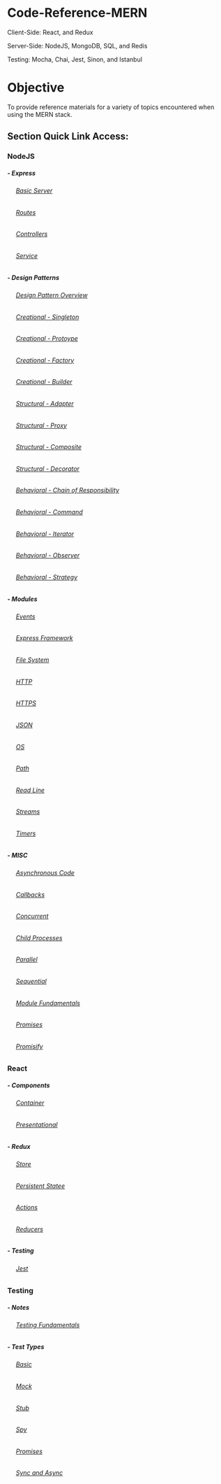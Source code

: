 # Code-Reference-MERN
Client-Side: React, and Redux

Server-Side: NodeJS, MongoDB, SQL, and Redis

Testing: Mocha, Chai, Jest, Sinon, and Istanbul

# Objective
To provide reference materials for a variety of topics encountered when using the MERN stack.

## Section Quick Link Access:

### NodeJS
##### - Express
###### &nbsp;&nbsp;&nbsp;&nbsp; [Basic Server](https://github.com/Swhite215/Code-Reference-MERN/blob/master/server/app.js)
###### &nbsp;&nbsp;&nbsp;&nbsp; [Routes](https://github.com/Swhite215/Code-Reference-MERN/blob/master/server/routes.js)
###### &nbsp;&nbsp;&nbsp;&nbsp; [Controllers](https://github.com/Swhite215/Code-Reference-MERN/tree/master/server/controllers)
###### &nbsp;&nbsp;&nbsp;&nbsp; [Service](https://github.com/Swhite215/Code-Reference-MERN/tree/master/server/services)

##### - Design Patterns
###### &nbsp;&nbsp;&nbsp;&nbsp; [Design Pattern Overview](https://github.com/Swhite215/Code-Reference-MERN/blob/master/designPatterns/overview.js)
###### &nbsp;&nbsp;&nbsp;&nbsp; [Creational - Singleton](https://github.com/Swhite215/Code-Reference-MERN/tree/master/designPatterns/singleton)
###### &nbsp;&nbsp;&nbsp;&nbsp; [Creational - Protoype](https://github.com/Swhite215/Code-Reference-MERN/tree/master/designPatterns/prototype)
###### &nbsp;&nbsp;&nbsp;&nbsp; [Creational - Factory](https://github.com/Swhite215/Code-Reference-MERN/tree/master/designPatterns/factory)
###### &nbsp;&nbsp;&nbsp;&nbsp; [Creational - Builder](https://github.com/Swhite215/Code-Reference-MERN/tree/master/designPatterns/builder)

###### &nbsp;&nbsp;&nbsp;&nbsp; [Structural - Adapter](https://github.com/Swhite215/Code-Reference-MERN/tree/master/designPatterns/adapter)
###### &nbsp;&nbsp;&nbsp;&nbsp; [Structural - Proxy](https://github.com/Swhite215/Code-Reference-MERN/tree/master/designPatterns/proxy)
###### &nbsp;&nbsp;&nbsp;&nbsp; [Structural - Composite](https://github.com/Swhite215/Code-Reference-MERN/tree/master/designPatterns/composite)
###### &nbsp;&nbsp;&nbsp;&nbsp; [Structural - Decorator](https://github.com/Swhite215/Code-Reference-MERN/tree/master/designPatterns/decorator)

###### &nbsp;&nbsp;&nbsp;&nbsp; [Behavioral - Chain of Responsibility](https://github.com/Swhite215/Code-Reference-MERN/tree/master/designPatterns/chain_of_responsibility)
###### &nbsp;&nbsp;&nbsp;&nbsp; [Behavioral - Command](https://github.com/Swhite215/Code-Reference-MERN/tree/master/designPatterns/command)
###### &nbsp;&nbsp;&nbsp;&nbsp; [Behavioral - Iterator](https://github.com/Swhite215/Code-Reference-MERN/tree/master/designPatterns/iterator)
###### &nbsp;&nbsp;&nbsp;&nbsp; [Behavioral - Observer](https://github.com/Swhite215/Code-Reference-MERN/tree/master/designPatterns/observer)
###### &nbsp;&nbsp;&nbsp;&nbsp; [Behavioral - Strategy](https://github.com/Swhite215/Code-Reference-MERN/tree/master/designPatterns/strategy)

##### - Modules
###### &nbsp;&nbsp;&nbsp;&nbsp; [Events](https://github.com/Swhite215/Code-Reference-MERN/blob/master/server/events.js)
###### &nbsp;&nbsp;&nbsp;&nbsp; [Express Framework](https://github.com/Swhite215/Code-Reference-MERN/blob/master/server/express.js)
###### &nbsp;&nbsp;&nbsp;&nbsp; [File System](https://github.com/Swhite215/Code-Reference-MERN/blob/master/server/fileSystem.js)
###### &nbsp;&nbsp;&nbsp;&nbsp; [HTTP](https://github.com/Swhite215/Code-Reference-MERN/blob/master/server/http.js)
###### &nbsp;&nbsp;&nbsp;&nbsp; [HTTPS](https://github.com/Swhite215/Code-Reference-MERN/blob/master/server/https.js)
###### &nbsp;&nbsp;&nbsp;&nbsp; [JSON](https://github.com/Swhite215/Code-Reference-MERN/blob/master/server/json.js)
###### &nbsp;&nbsp;&nbsp;&nbsp; [OS](https://github.com/Swhite215/Code-Reference-MERN/blob/master/server/os.js)
###### &nbsp;&nbsp;&nbsp;&nbsp; [Path](https://github.com/Swhite215/Code-Reference-MERN/blob/master/server/path.js)
###### &nbsp;&nbsp;&nbsp;&nbsp; [Read Line](https://github.com/Swhite215/Code-Reference-MERN/blob/master/server/readLine.js)
###### &nbsp;&nbsp;&nbsp;&nbsp; [Streams](https://github.com/Swhite215/Code-Reference-MERN/blob/master/server/stream.js)
###### &nbsp;&nbsp;&nbsp;&nbsp; [Timers](https://github.com/Swhite215/Code-Reference-MERN/blob/master/server/timers.js)

##### - MISC
###### &nbsp;&nbsp;&nbsp;&nbsp; [Asynchronous Code](https://github.com/Swhite215/Code-Reference-MERN/blob/master/server/async.js)
###### &nbsp;&nbsp;&nbsp;&nbsp; [Callbacks](https://github.com/Swhite215/Code-Reference-MERN/blob/master/server/callback.js)
###### &nbsp;&nbsp;&nbsp;&nbsp; [Concurrent](https://github.com/Swhite215/Code-Reference-MERN/blob/master/server/concurrent.js)
###### &nbsp;&nbsp;&nbsp;&nbsp; [Child Processes](https://github.com/Swhite215/Code-Reference-MERN/blob/master/server/childProcesses.js)
###### &nbsp;&nbsp;&nbsp;&nbsp; [Parallel](https://github.com/Swhite215/Code-Reference-MERN/blob/master/server/parallel.js)
###### &nbsp;&nbsp;&nbsp;&nbsp; [Sequential](https://github.com/Swhite215/Code-Reference-MERN/blob/master/server/sequential.js)
###### &nbsp;&nbsp;&nbsp;&nbsp; [Module Fundamentals](https://github.com/Swhite215/Code-Reference-MERN/blob/master/server/module.js)
###### &nbsp;&nbsp;&nbsp;&nbsp; [Promises](https://github.com/Swhite215/Code-Reference-MERN/blob/master/server/promises.js)
###### &nbsp;&nbsp;&nbsp;&nbsp; [Promisify](https://github.com/Swhite215/Code-Reference-MERN/blob/master/server/promisify.js)

### React
##### - Components
###### &nbsp;&nbsp;&nbsp;&nbsp; [Container](https://github.com/Swhite215/Code-Reference-MERN/blob/master/src/featureOne/featureOneContainer.js)
###### &nbsp;&nbsp;&nbsp;&nbsp; [Presentational](https://github.com/Swhite215/Code-Reference-MERN/blob/master/src/featureOne/featureOnePresentational.js)

##### - Redux
###### &nbsp;&nbsp;&nbsp;&nbsp; [Store](https://github.com/Swhite215/Code-Reference-MERN/blob/master/src/redux/store/configureStore.js)
###### &nbsp;&nbsp;&nbsp;&nbsp; [Persistent Statee](https://github.com/Swhite215/Code-Reference-MERN/blob/master/src/redux/store/localStorage.js)
###### &nbsp;&nbsp;&nbsp;&nbsp; [Actions](https://github.com/Swhite215/Code-Reference-MERN/tree/master/src/redux/actions)
###### &nbsp;&nbsp;&nbsp;&nbsp; [Reducers](https://github.com/Swhite215/Code-Reference-MERN/tree/master/src/redux/reducers)

##### - Testing
###### &nbsp;&nbsp;&nbsp;&nbsp; [Jest](https://github.com/Swhite215/Code-Reference-MERN/tree/master/src/tests)

### Testing
##### - Notes
###### &nbsp;&nbsp;&nbsp;&nbsp; [Testing Fundamentals](https://github.com/Swhite215/Code-Reference-MERN/blob/master/testing/notes.txt)

##### - Test Types
###### &nbsp;&nbsp;&nbsp;&nbsp; [Basic](https://github.com/Swhite215/Code-Reference-MERN/blob/master/testing/tools-spec.js)
###### &nbsp;&nbsp;&nbsp;&nbsp; [Mock](https://github.com/Swhite215/Code-Reference-MERN/blob/master/testing/mock-spec.js)
###### &nbsp;&nbsp;&nbsp;&nbsp; [Stub](https://github.com/Swhite215/Code-Reference-MERN/blob/master/testing/stub-spec.js)
###### &nbsp;&nbsp;&nbsp;&nbsp; [Spy](https://github.com/Swhite215/Code-Reference-MERN/blob/master/testing/spy-spec.js)
###### &nbsp;&nbsp;&nbsp;&nbsp; [Promises](https://github.com/Swhite215/Code-Reference-MERN/blob/master/testing/promise-spec.js)
###### &nbsp;&nbsp;&nbsp;&nbsp; [Sync and Async](https://github.com/Swhite215/Code-Reference-MERN/blob/master/testing/sync-spec.js)
